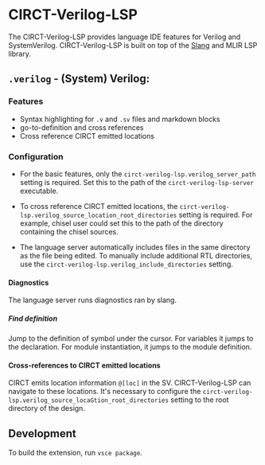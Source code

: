 # CIRCT-Verilog-LSP

The CIRCT-Verilog-LSP provides language IDE features for Verilog and SystemVerilog.
CIRCT-Verilog-LSP is built on top of the [Slang](https://github.com/MikePopoloski/slang) and MLIR LSP library.

## `.verilog` - (System) Verilog:

### Features

- Syntax highlighting for `.v` and `.sv` files and markdown blocks
- go-to-definition and cross references
- Cross reference CIRCT emitted locations 

### Configuration

* For the basic features, only the `circt-verilog-lsp.verilog_server_path` setting is required. Set this to the path of the `circt-verilog-lsp-server` executable.

* To cross reference CIRCT emitted locations, the `circt-verilog-lsp.verilog_source_location_root_directories` setting is required. For example, chisel user could set this to the path of the directory containing the chisel sources.

* The language server automatically includes files in the same directory as the file being edited. To manually include additional RTL directories, use the `circt-verilog-lsp.verilog_include_directories` setting.

#### Diagnostics

The language server runs diagnostics ran by slang.

##### Find definition

Jump to the definition of symbol under the cursor. For variables it jumps to the declaration. For module instantiation, it jumps to the module definition.

#### Cross-references to CIRCT emitted locations

CIRCT emits location information `@[loc]` in the SV. CIRCT-Verilog-LSP can navigate to these locations. It's necessary to configure the `circt-verilog-lsp.verilog_source_locaGtion_root_directories` setting to the root directory of the design.

## Development

To build the extension, run `vsce package`.
